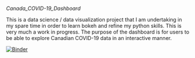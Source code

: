 *Canada_COVID-19_Dashboard*

This is a data science / data visualization project that I am undertaking in my spare time in order to learn bokeh and refine my python skills. This is very much a work in progress. The purpose of the dashboard is for users to be able to explore Canadian COVID-19 data in an interactive manner. 

[![Binder](https://mybinder.org/badge_logo.svg)](https://mybinder.org/v2/gh/eringill/Canada_COVID-19_Dashboard/3ab277d)
